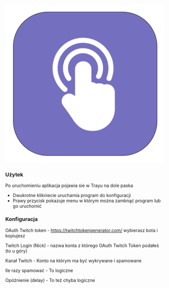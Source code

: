 ![Logo](build/ikona.png)
### **Użytek**

Po uruchomieniu aplikacja pojawia sie w Trayu na dole paska

- Dwukrotne klikniecie uruchamia program do konfiguracji
- Prawy przycisk pokazuje menu w którym można zamknąć program lub go uruchomić

### **Konfiguracja**

OAuth Twitch token - https://twitchtokengenerator.com/ wybierasz bota i kopiujesz

Twitch Login (Nick) - nazwa konta z którego OAuth Twitch Token podałeś (to u góry)

Kanał Twitch - Konto na którym ma być wykrywane i spamowane

Ile razy spamować - To logiczne

Opóźnienie (delay) - To też chyba logiczne